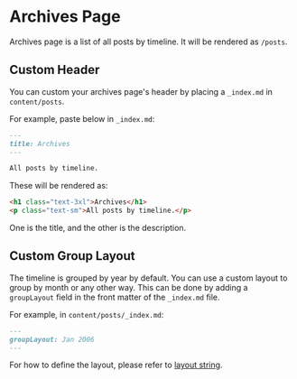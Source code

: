 # Archives Page

Archives page is a list of all posts by timeline. It will be rendered as `/posts`.

## Custom Header

You can custom your archives page's header by placing a `_index.md` in `content/posts`.

For example, paste below in `_index.md`:

```markdown
---
title: Archives
---

All posts by timeline.
```

These will be rendered as:

```html
<h1 class="text-3xl">Archives</h1>
<p class="text-sm">All posts by timeline.</p>
```

One is the title, and the other is the description.

## Custom Group Layout

The timeline is grouped by year by default. You can use a custom layout to group by month or any other way.
This can be done by adding a `groupLayout` field in the front matter of the `_index.md` file.

For example, in `content/posts/_index.md`:

```markdown
---
groupLayout: Jan 2006
---
```

For how to define the layout, please refer to [layout string](https://gohugo.io/methods/pages/groupbydate/#layout-string).
